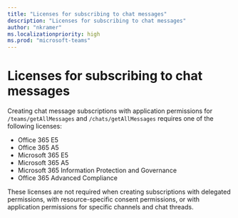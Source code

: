 ```yaml
---
title: "Licenses for subscribing to chat messages"
description: "Licenses for subscribing to chat messages"
author: "nkramer"
ms.localizationpriority: high
ms.prod: "microsoft-teams"
---
```


# Licenses for subscribing to chat messages

Creating chat message subscriptions with application permissions for `/teams/getAllMessages` and `/chats/getAllMessages` requires one of the following licenses:

* Office 365 E5
* Office 365 A5
* Microsoft 365 E5
* Microsoft 365 A5
* Microsoft 365 Information Protection and Governance
* Office 365 Advanced Compliance 

These licenses are not required when creating subscriptions with delegated permissions, with resource-specific consent permissions, or with application permissions for specific channels and chat threads.
